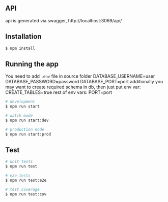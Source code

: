 ## API
api is generated via swagger, http://localhost:3069/api/

## Installation

```bash
$ npm install
```

## Running the app

You need to add `.env` file in source folder
DATABASE_USERNAME=user
DATABASE_PASSWORD=password 
DATABASE_PORT=port
additionally you may want to create required schema in db, then just put env var:
CREATE_TABLES=true
rest of env vars:
PORT=port


```bash
# development
$ npm run start

# watch mode
$ npm run start:dev

# production mode
$ npm run start:prod
```

## Test

```bash
# unit tests
$ npm run test

# e2e tests
$ npm run test:e2e

# test coverage
$ npm run test:cov
```
